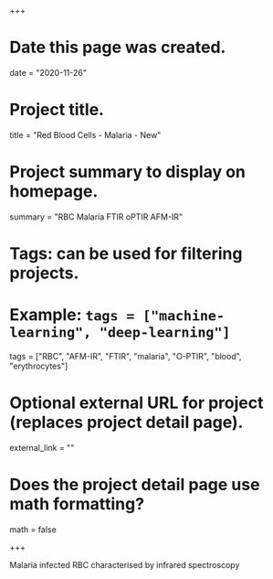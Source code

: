 +++
# Date this page was created.
date = "2020-11-26"

# Project title.
title = "Red Blood Cells - Malaria - New"

# Project summary to display on homepage.
summary = "RBC Malaria FTIR oPTIR AFM-IR"

# Tags: can be used for filtering projects.
# Example: `tags = ["machine-learning", "deep-learning"]`
tags = ["RBC", "AFM-IR", "FTIR", "malaria", "O-PTIR", "blood", "erythrocytes"]

# Optional external URL for project (replaces project detail page).
external_link = ""

# Does the project detail page use math formatting?
math = false

+++

Malaria infected RBC characterised by infrared spectroscopy


